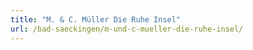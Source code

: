 ```yaml
---
title: "M. & C. Müller Die Ruhe Insel"
url: /bad-saeckingen/m-und-c-mueller-die-ruhe-insel/
---
```

